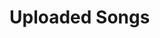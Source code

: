 <html>
<head>
  <title>Uploaded Songs</title>
  <link rel="stylesheet" href="styles.css">
</head>
<body>
  <h1>Uploaded Songs</h1>
  
  <ul id="songList"></ul>
  
  <script>
    // Retrieve the uploaded songs from localStorage
    var songs = JSON.parse(localStorage.getItem("uploadedSongs")) || [];
    
    // Sort the songs in alphabetical order by song name
    songs.sort(function(a, b) {
      var songA = a.songName.toLowerCase();
      var songB = b.songName.toLowerCase();
      if (songA < songB) {
        return -1;
      }
      if (songA > songB) {
        return 1;
      }
      return 0;
    });
    
    // Display the songs in the list
    var songList = document.getElementById("songList");
    for (var i = 0; i < songs.length; i++) {
      var song = songs[i];
      
      var li = document.createElement("li");
      var div = document.createElement("div");
      div.className = "song";
      
      var songName = document.createElement("span");
      songName.className = "song-name";
      songName.textContent = song.songName;
      
      var artistName = document.createElement("span");
      artistName.textContent = "by " + song.artistName;
      
      var audio = document.createElement("audio");
      audio.controls = true;
      audio.src = "uploads/" + song.mp3File;
      
      div.appendChild(songName);
      div.appendChild(artistName);
      li.appendChild(div);
      li.appendChild(audio);
      
      songList.appendChild(li);
    }
  </script>
</body>
</html>
